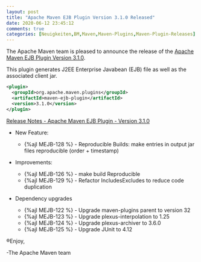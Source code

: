 ```yaml
---
layout: post
title: "Apache Maven EJB Plugin Version 3.1.0 Released"
date: 2020-06-12 23:45:12
comments: true
categories: [Neuigkeiten,BM,Maven,Maven-Plugins,Maven-Plugin-Releases]
---
```

The Apache Maven team is pleased to announce the release of the 
[Apache Maven EJB Plugin Version 3.1.0](https://maven.apache.org/plugins/maven-ejb-plugin/).

This plugin generates J2EE Enterprise Javabean (EJB) file as well as the
associated client jar.

``` xml
<plugin>
  <groupId>org.apache.maven.plugins</groupId>
  <artifactId>maven-ejb-plugin</artifactId>
  <version>3.1.0</version>
</plugin>
```

<!-- more -->

[Release Notes - Apache Maven EJB Plugin - Version 3.1.0](https://issues.apache.org/jira/secure/ReleaseNote.jspa?projectId=12317421&version=12343161)

* New Feature:

  * {%ajl MEJB-128 %} - Reproducible Builds: make entries in output jar files reproducible (order + timestamp)

* Improvements: 

  * {%ajl MEJB-126 %} - make build Reproducible
  * {%ajl MEJB-129 %} - Refactor IncludesExcludes to reduce code duplication

* Dependency upgrades

  * {%ajl MEJB-122 %} - Upgrade maven-plugins parent to version 32
  * {%ajl MEJB-123 %} - Upgrade plexus-interpolation to 1.25
  * {%ajl MEJB-124 %} - Upgrade plexus-archiver to 3.6.0
  * {%ajl MEJB-125 %} - Upgrade JUnit to 4.12

®Enjoy,

-The Apache Maven team
